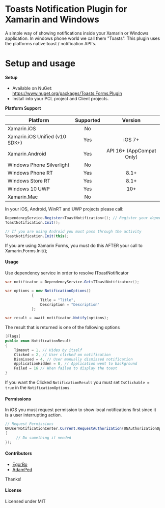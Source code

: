 Toasts Notification Plugin for Xamarin and Windows
===================

A simple way of showing notifications inside your Xamarin or Windows application. In windows phone world we call them "Toasts". This plugin uses the platforms native toast / notification API's.

Setup and usage
===================
#### Setup
* Available on NuGet: https://www.nuget.org/packages/Toasts.Forms.Plugin
* Install into your PCL project and Client projects.

**Platform Support**

|Platform|Supported|Version|
| ------------------- | :-----------: | :------------------: |
|Xamarin.iOS|No||
|Xamarin.iOS Unified (v10 SDK+)|Yes|iOS 7+|
|Xamarin.Android|Yes|API 16+ (AppCompat Only)|
|Windows Phone Silverlight|No||
|Windows Phone RT|Yes|8.1+|
|Windows Store RT|Yes|8.1+|
|Windows 10 UWP|Yes|10+|
|Xamarin.Mac|No||

In your iOS, Android, WinRT and UWP projects please call:

```csharp
DependencyService.Register<ToastNotification>(); // Register your dependency
ToastNotification.Init();

// If you are using Android you must pass through the activity
ToastNotification.Init(this);
```

If you are using Xamarin Forms, you must do this AFTER your call to Xamarin.Forms.Init();

#### Usage
Use dependency service in order to resolve IToastNotificator
```csharp
var notificator = DependencyService.Get<IToastNotificator>();

var options = new NotificationOptions()
            {
                Title = "Title",
                Description = "Description"
            };

var result = await notificator.Notify(options);
```

The result that is returned is one of the following options
```csharp
[Flags]
public enum NotificationResult
{
    Timeout = 1, // Hides by itself
    Clicked = 2, // User clicked on notification
    Dismissed = 4, // User manually dismissed notification
    ApplicationHidden = 8, // Application went to background
    Failed = 16 // When failed to display the toast
}
```

If you want the Clicked `NotificationResult` you must set `IsClickable = true` in the `NotificationOptions`.

#### Permissions

In iOS you must request permission to show local notifications first since it is a user interrupting action.

```csharp
// Request Permissions
UNUserNotificationCenter.Current.RequestAuthorization(UNAuthorizationOptions.Alert | UNAuthorizationOptions.Badge | UNAuthorizationOptions.Sound, (granted, error) =>
{
     // Do something if needed
});
```

#### Contributors
* [EgorBo](https://github.com/EgorBo)
* [AdamPed](https://github.com/AdamPed)

Thanks!

#### License
Licensed under MIT
